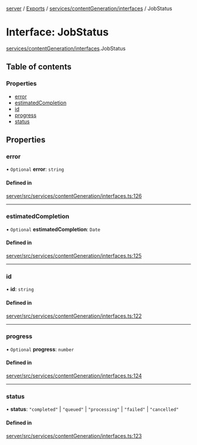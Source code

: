 [server](../README.md) / [Exports](../modules.md) / [services/contentGeneration/interfaces](../modules/services_contentGeneration_interfaces.md) / JobStatus

# Interface: JobStatus

[services/contentGeneration/interfaces](../modules/services_contentGeneration_interfaces.md).JobStatus

## Table of contents

### Properties

- [error](services_contentGeneration_interfaces.JobStatus.md#error)
- [estimatedCompletion](services_contentGeneration_interfaces.JobStatus.md#estimatedcompletion)
- [id](services_contentGeneration_interfaces.JobStatus.md#id)
- [progress](services_contentGeneration_interfaces.JobStatus.md#progress)
- [status](services_contentGeneration_interfaces.JobStatus.md#status)

## Properties

### error

• `Optional` **error**: `string`

#### Defined in

[server/src/services/contentGeneration/interfaces.ts:126](https://github.com/niklas-joh/french-learning-platform/blob/df287cd90d2fc20ebbe1da4bb7d2c97b195a5de7/server/src/services/contentGeneration/interfaces.ts#L126)

___

### estimatedCompletion

• `Optional` **estimatedCompletion**: `Date`

#### Defined in

[server/src/services/contentGeneration/interfaces.ts:125](https://github.com/niklas-joh/french-learning-platform/blob/df287cd90d2fc20ebbe1da4bb7d2c97b195a5de7/server/src/services/contentGeneration/interfaces.ts#L125)

___

### id

• **id**: `string`

#### Defined in

[server/src/services/contentGeneration/interfaces.ts:122](https://github.com/niklas-joh/french-learning-platform/blob/df287cd90d2fc20ebbe1da4bb7d2c97b195a5de7/server/src/services/contentGeneration/interfaces.ts#L122)

___

### progress

• `Optional` **progress**: `number`

#### Defined in

[server/src/services/contentGeneration/interfaces.ts:124](https://github.com/niklas-joh/french-learning-platform/blob/df287cd90d2fc20ebbe1da4bb7d2c97b195a5de7/server/src/services/contentGeneration/interfaces.ts#L124)

___

### status

• **status**: ``"completed"`` \| ``"queued"`` \| ``"processing"`` \| ``"failed"`` \| ``"cancelled"``

#### Defined in

[server/src/services/contentGeneration/interfaces.ts:123](https://github.com/niklas-joh/french-learning-platform/blob/df287cd90d2fc20ebbe1da4bb7d2c97b195a5de7/server/src/services/contentGeneration/interfaces.ts#L123)
